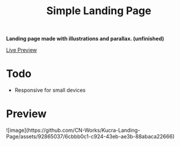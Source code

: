 <div align='center'><h1>Simple Landing Page</h1>
</div>
<br>

**Landing page made with illustrations and parallax. (unfinished)**

<div align='left'><a href="https://cn-works.github.io/Kucra-Landing-Page/">Live Preview</a>
</div>

# Todo
- Responsive for small devices

<div align='left'><h1>Preview</h1>
</div>
![image](https://github.com/CN-Works/Kucra-Landing-Page/assets/92865037/6cbbb0c1-c924-43eb-ae3b-88abaca22666)
